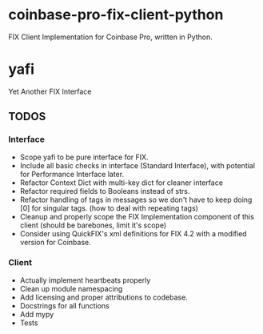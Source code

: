 # coinbase-pro-fix-client-python
FIX Client Implementation for Coinbase Pro, written in Python.

# yafi
Yet Another FIX Interface

## TODOS
### Interface
* Scope yafi to be pure interface for FIX.
* Include all basic checks in interface (Standard Interface), with potential for Performance Interface later.
* Refactor Context Dict with multi-key dict for cleaner interface
* Refactor required fields to Booleans instead of strs.
* Refactor handling of tags in messages so we don't have to keep doing [0] for singular tags. (how to deal with repeating tags)
* Cleanup and properly scope the FIX Implementation component of this client (should be barebones, limit it's scope)
* Consider using QuickFIX's xml definitions for FIX 4.2 with a modified version for Coinbase.

### Client
* Actually implement heartbeats properly
* Clean up module namespacing
* Add licensing and proper attributions to codebase.
* Docstrings for all functions
* Add mypy
* Tests